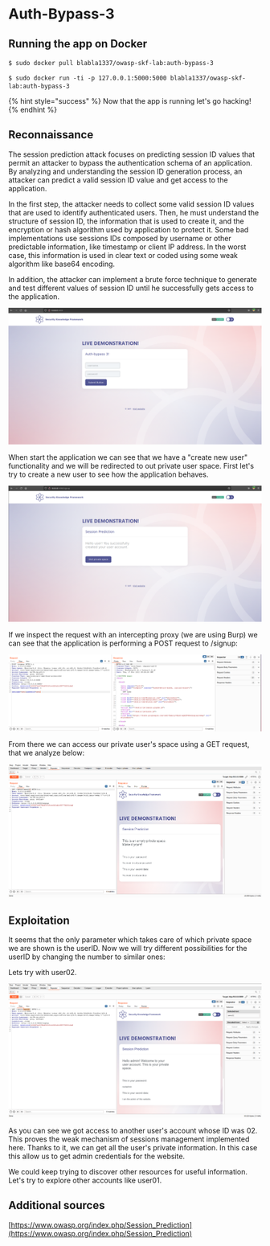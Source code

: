 # Auth-Bypass-3

## Running the app on Docker

```
$ sudo docker pull blabla1337/owasp-skf-lab:auth-bypass-3
```

```
$ sudo docker run -ti -p 127.0.0.1:5000:5000 blabla1337/owasp-skf-lab:auth-bypass-3
```

{% hint style="success" %}
Now that the app is running let's go hacking!
{% endhint %}

## Reconnaissance

The session prediction attack focuses on predicting session ID values that permit an attacker to bypass the authentication schema of an application. By analyzing and understanding the session ID generation process, an attacker can predict a valid session ID value and get access to the application.

In the first step, the attacker needs to collect some valid session ID values that are used to identify authenticated users. Then, he must understand the structure of session ID, the information that is used to create it, and the encryption or hash algorithm used by application to protect it. Some bad implementations use sessions IDs composed by username or other predictable information, like timestamp or client IP address. In the worst case, this information is used in clear text or coded using some weak algorithm like base64 encoding.

In addition, the attacker can implement a brute force technique to generate and test different values of session ID until he successfully gets access to the application.

![](../../.gitbook/assets/python/Auth-Bypass-3/1.png)

When start the application we can see that we have a "create new user" functionality and we will be redirected to out private user space. First let's try to create a new user to see how the application behaves.

![](../../.gitbook/assets/python/Auth-Bypass-3/2.png)

If we inspect the request with an intercepting proxy \(we are using Burp\) we can see that the application is performing a POST request to /signup:

![](../../.gitbook/assets/python/Auth-Bypass-3/3.png)

From there we can access our private user's space using a GET request, that we analyze below:

![](../../.gitbook/assets/python/Auth-Bypass-3/4.png)

## Exploitation

It seems that the only parameter which takes care of which private space we are shown is the userID. Now we will try different possibilities for the userID by changing the number to similar ones:

Lets try with user02.

![](../../.gitbook/assets/python/Auth-Bypass-3/5.png)

As you can see we got access to another user's account whose ID was 02. This proves the weak mechanism of sessions management implemented here. Thanks to it, we can get all the user's private information. In this case this allow us to get admin credentials for the website.

We could keep trying to discover other resources for useful information. Let's try to explore other accounts like user01.

## Additional sources

[https://www.owasp.org/index.php/Session_Prediction](https://www.owasp.org/index.php/Session_Prediction)
